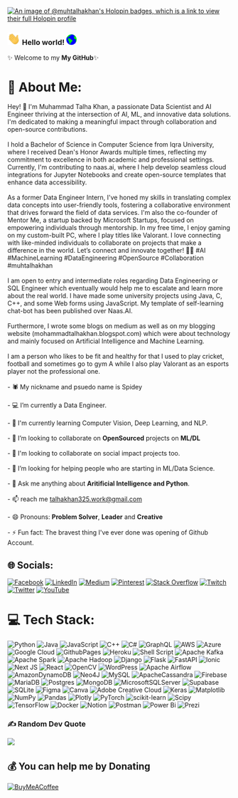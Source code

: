 [![An image of @muhtalhakhan's Holopin badges, which is a link to view their full Holopin profile](https://holopin.me/muhtalhakhan)](https://holopin.io/@muhtalhakhan)

### <img src="https://github.com/beliketalha/beliketalha/blob/main/Assets/Hi.gif" width="29px"> Hello world!&nbsp;<img src="https://github.com/beliketalha/beliketalha/blob/main/Assets/Earth.gif" width="24px"> 

✨ Welcome to my **My GitHub**✨

# 💫 About Me:
Hey! 👋 I'm Muhammad Talha Khan, a passionate Data Scientist and AI Engineer thriving at the intersection of AI, ML, and innovative data solutions. I'm dedicated to making a meaningful impact through collaboration and open-source contributions.<br><br>
I hold a Bachelor of Science in Computer Science from Iqra University, where I received Dean's Honor Awards multiple times, reflecting my commitment to excellence in both academic and professional settings. Currently, I'm contributing to naas.ai, where I help develop seamless cloud integrations for Jupyter Notebooks and create open-source templates that enhance data accessibility.<br><br>
As a former Data Engineer Intern, I've honed my skills in translating complex data concepts into user-friendly tools, fostering a collaborative environment that drives forward the field of data services. I'm also the co-founder of Mentor Me, a startup backed by Microsoft Startups, focused on empowering individuals through mentorship. In my free time, I enjoy gaming on my custom-built PC, where I play titles like Valorant. I love connecting with like-minded individuals to collaborate on projects that make a difference in the world. Let’s connect and innovate together! 🚀🌟 #AI #MachineLearning #DataEngineering #OpenSource #Collaboration #muhtalhakhan<br><br>I am open to entry and intermediate roles regarding Data Engineering or SQL Engineer which eventually would help me to escalate and learn more about the real world. I have made some university projects using Java, C, C++, and some Web forms using JavaScript. My template of self-learning chat-bot has been published over Naas.AI.<br><br>Furthermore, I wrote some blogs on medium as well as on my blogging website (mohammadtalhakhan.blogspot.com) which were about technology and mainly focused on Artificial Intelligence and Machine Learning.<br><br>I am a person who likes to be fit and healthy for that I used to play cricket, football and sometimes go to gym A while I also play Valorant as an esports player not the professional one.<br><br>- 🕷️ My nickname and psuedo name is Spidey<br><br>- 💻 I’m currently a Data Engineer.<br><br>- 🌱 I'm currently learning Computer Vision, Deep Learning, and NLP.<br><br>- 🔭 I’m looking to collaborate on **OpenSourced** projects on **ML/DL**<br><br>- 👯 I'm looking to collaborate on social impact projects too.<br><br>- 🤔 I’m looking for helping people who are starting in ML/Data Science.<br><br>- 💬 Ask me anything about **Aritificial Intelligence and Python**.<br><br>- 📫 reach me talhakhan325.work@gmail.com<br><br>- 😄 Pronouns: **Problem Solver**, **Leader** and **Creative**<br><br>- ⚡ Fun fact: The bravest thing I've ever done was opening of Github Account.


## 🌐 Socials:
[![Facebook](https://img.shields.io/badge/Facebook-%231877F2.svg?logo=Facebook&logoColor=white)](https://facebook.com/muhtalhakhan) [![LinkedIn](https://img.shields.io/badge/LinkedIn-%230077B5.svg?logo=linkedin&logoColor=white)](https://linkedin.com/in/muhtalhakhan) [![Medium](https://img.shields.io/badge/Medium-12100E?logo=medium&logoColor=white)](https://medium.com/@muhtalhakhan) [![Pinterest](https://img.shields.io/badge/Pinterest-%23E60023.svg?logo=Pinterest&logoColor=white)](https://pinterest.com/hitalhahere) [![Stack Overflow](https://img.shields.io/badge/-Stackoverflow-FE7A16?logo=stack-overflow&logoColor=white)](https://stackoverflow.com/users/13974822) [![Twitch](https://img.shields.io/badge/Twitch-%239146FF.svg?logo=Twitch&logoColor=white)](https://twitch.tv/HiTalhaHere) [![Twitter](https://img.shields.io/badge/Twitter-%231DA1F2.svg?logo=Twitter&logoColor=white)](https://twitter.com/muhtalhakhan) [![YouTube](https://img.shields.io/badge/YouTube-%23FF0000.svg?logo=YouTube&logoColor=white)](https://youtube.com/@@muhtalhakhan) 

# 💻 Tech Stack:
![Python](https://img.shields.io/badge/python-3670A0?style=plastic&logo=python&logoColor=ffdd54) ![Java](https://img.shields.io/badge/java-%23ED8B00.svg?style=plastic&logo=openjdk&logoColor=white) ![JavaScript](https://img.shields.io/badge/javascript-%23323330.svg?style=plastic&logo=javascript&logoColor=%23F7DF1E) ![C++](https://img.shields.io/badge/c++-%2300599C.svg?style=plastic&logo=c%2B%2B&logoColor=white) ![C#](https://img.shields.io/badge/c%23-%23239120.svg?style=plastic&logo=c-sharp&logoColor=white) ![GraphQL](https://img.shields.io/badge/-GraphQL-E10098?style=plastic&logo=graphql&logoColor=white) ![AWS](https://img.shields.io/badge/AWS-%23FF9900.svg?style=plastic&logo=amazon-aws&logoColor=white) ![Azure](https://img.shields.io/badge/azure-%230072C6.svg?style=plastic&logo=microsoftazure&logoColor=white) ![Google Cloud](https://img.shields.io/badge/GoogleCloud-%234285F4.svg?style=plastic&logo=google-cloud&logoColor=white) ![GithubPages](https://img.shields.io/badge/github%20pages-121013?style=plastic&logo=github&logoColor=white) ![Heroku](https://img.shields.io/badge/heroku-%23430098.svg?style=plastic&logo=heroku&logoColor=white) ![Shell Script](https://img.shields.io/badge/shell_script-%23121011.svg?style=plastic&logo=gnu-bash&logoColor=white) ![Apache Kafka](https://img.shields.io/badge/Apache%20Kafka-000?style=plastic&logo=apachekafka) ![Apache Spark](https://img.shields.io/badge/Apache%20Spark-FDEE21?style=plastic&logo=apachespark&logoColor=black) ![Apache Hadoop](https://img.shields.io/badge/Apache%20Hadoop-66CCFF?style=plastic&logo=apachehadoop&logoColor=black) ![Django](https://img.shields.io/badge/django-%23092E20.svg?style=plastic&logo=django&logoColor=white) ![Flask](https://img.shields.io/badge/flask-%23000.svg?style=plastic&logo=flask&logoColor=white) ![FastAPI](https://img.shields.io/badge/FastAPI-005571?style=plastic&logo=fastapi) ![Ionic](https://img.shields.io/badge/Ionic-%233880FF.svg?style=plastic&logo=Ionic&logoColor=white) ![Next JS](https://img.shields.io/badge/Next-black?style=plastic&logo=next.js&logoColor=white) ![React](https://img.shields.io/badge/react-%2320232a.svg?style=plastic&logo=react&logoColor=%2361DAFB) ![OpenCV](https://img.shields.io/badge/opencv-%23white.svg?style=plastic&logo=opencv&logoColor=white) ![WordPress](https://img.shields.io/badge/WordPress-%23117AC9.svg?style=plastic&logo=WordPress&logoColor=white) ![Apache Airflow](https://img.shields.io/badge/Apache%20Airflow-017CEE?style=plastic&logo=Apache%20Airflow&logoColor=white) ![AmazonDynamoDB](https://img.shields.io/badge/Amazon%20DynamoDB-4053D6?style=plastic&logo=Amazon%20DynamoDB&logoColor=white) ![Neo4J](https://img.shields.io/badge/Neo4j-008CC1?style=plastic&logo=neo4j&logoColor=white) ![MySQL](https://img.shields.io/badge/mysql-%2300000f.svg?style=plastic&logo=mysql&logoColor=white) ![ApacheCassandra](https://img.shields.io/badge/cassandra-%231287B1.svg?style=plastic&logo=apache-cassandra&logoColor=white) ![Firebase](https://img.shields.io/badge/Firebase-039BE5?style=plastic&logo=Firebase&logoColor=white) ![MariaDB](https://img.shields.io/badge/MariaDB-003545?style=plastic&logo=mariadb&logoColor=white) ![Postgres](https://img.shields.io/badge/postgres-%23316192.svg?style=plastic&logo=postgresql&logoColor=white) ![MongoDB](https://img.shields.io/badge/MongoDB-%234ea94b.svg?style=plastic&logo=mongodb&logoColor=white) ![MicrosoftSQLServer](https://img.shields.io/badge/Microsoft%20SQL%20Server-CC2927?style=plastic&logo=microsoft%20sql%20server&logoColor=white) ![Supabase](https://img.shields.io/badge/Supabase-3ECF8E?style=plastic&logo=supabase&logoColor=white) ![SQLite](https://img.shields.io/badge/sqlite-%2307405e.svg?style=plastic&logo=sqlite&logoColor=white) ![Figma](https://img.shields.io/badge/figma-%23F24E1E.svg?style=plastic&logo=figma&logoColor=white) ![Canva](https://img.shields.io/badge/Canva-%2300C4CC.svg?style=plastic&logo=Canva&logoColor=white) ![Adobe Creative Cloud](https://img.shields.io/badge/Adobe%20Creative%20Cloud-DA1F26.svg?style=plastic&logo=Adobe%20Creative%20Cloud&logoColor=white) ![Keras](https://img.shields.io/badge/Keras-%23D00000.svg?style=plastic&logo=Keras&logoColor=white) ![Matplotlib](https://img.shields.io/badge/Matplotlib-%23ffffff.svg?style=plastic&logo=Matplotlib&logoColor=black) ![NumPy](https://img.shields.io/badge/numpy-%23013243.svg?style=plastic&logo=numpy&logoColor=white) ![Pandas](https://img.shields.io/badge/pandas-%23150458.svg?style=plastic&logo=pandas&logoColor=white) ![Plotly](https://img.shields.io/badge/Plotly-%233F4F75.svg?style=plastic&logo=plotly&logoColor=white) ![PyTorch](https://img.shields.io/badge/PyTorch-%23EE4C2C.svg?style=plastic&logo=PyTorch&logoColor=white) ![scikit-learn](https://img.shields.io/badge/scikit--learn-%23F7931E.svg?style=plastic&logo=scikit-learn&logoColor=white) ![Scipy](https://img.shields.io/badge/SciPy-%230C55A5.svg?style=plastic&logo=scipy&logoColor=%white) ![TensorFlow](https://img.shields.io/badge/TensorFlow-%23FF6F00.svg?style=plastic&logo=TensorFlow&logoColor=white) ![Docker](https://img.shields.io/badge/docker-%230db7ed.svg?style=plastic&logo=docker&logoColor=white) ![Notion](https://img.shields.io/badge/Notion-%23000000.svg?style=plastic&logo=notion&logoColor=white) ![Postman](https://img.shields.io/badge/Postman-FF6C37?style=plastic&logo=postman&logoColor=white) ![Power Bi](https://img.shields.io/badge/power_bi-F2C811?style=plastic&logo=powerbi&logoColor=black) ![Prezi](https://img.shields.io/badge/Prezi-%23000000.svg?style=plastic&logo=Prezi&logoColor=white)

<!-- # 📊 GitHub Stats:
![](https://github-readme-stats.vercel.app/api?username=muhtalhakhan&theme=dark&hide_border=true&include_all_commits=true&count_private=false)<br/>
![](https://github-readme-streak-stats.herokuapp.com/?user=muhtalhakhan&theme=dark&hide_border=true)<br/>
![](https://github-readme-stats.vercel.app/api/top-langs/?username=muhtalhakhan&theme=dark&hide_border=true&include_all_commits=true&count_private=false&layout=compact)
-->

### ✍️ Random Dev Quote
![](https://quotes-github-readme.vercel.app/api?type=horizontal&theme=dark)

<!--
---
[![](https://visitcount.itsvg.in/api?id=muhtalhakhan&icon=0&color=0)](https://visitcount.itsvg.in)
-->

  ## 💰 You can help me by Donating
  [![BuyMeACoffee](https://img.shields.io/badge/Buy%20Me%20a%20Coffee-ffdd00?style=for-the-badge&logo=buy-me-a-coffee&logoColor=black)](https://buymeacoffee.com/muhtalhakhan) 
